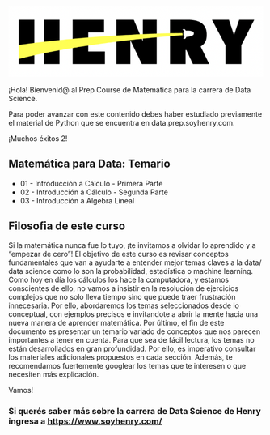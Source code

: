 ![unaImagenConBoxShadow](_src/assets/logo.png)

¡Hola!  Bienvenid@ al Prep Course de Matemática para la carrera de Data Science. 

Para poder avanzar con este contenido debes haber estudiado previamente el material de Python que se encuentra en data.prep.soyhenry.com. 

¡Muchos éxitos 2!

## Matemática para Data: Temario

* 01 - Introducción a Cálculo - Primera Parte
* 02 - Introducción a Cálculo - Segunda Parte
* 03 - Introducción a Algebra Lineal

## Filosofia de este curso

Si la matemática nunca fue lo tuyo, ¡te invitamos a olvidar lo aprendido y a “empezar de cero”! El objetivo de este curso es revisar conceptos fundamentales que van a ayudarte a entender mejor temas claves a la data/ data science como lo son la probabilidad, estadística o machine learning. 
Como hoy en día los cálculos los hace la computadora, y estamos conscientes de ello, no vamos a insistir en la resolución de ejercicios complejos que no solo lleva tiempo sino que puede traer frustración innecesaria. 
Por ello, abordaremos los temas seleccionados desde lo conceptual, con ejemplos precisos e invitandote a abrir la mente hacia una nueva manera de aprender matemática.
Por último, el fin de este documento es presentar un temario variado de conceptos que 
nos parecen importantes a tener en cuenta. Para que sea de fácil lectura, los temas no están desarrollados en gran profundidad. 
Por ello, es imperativo consultar los materiales adicionales propuestos en cada sección.
Además, te recomendamos fuertemente googlear los temas que te interesen o que necesiten más explicación.

Vamos!


### Si querés saber más sobre la carrera de Data Science de Henry ingresa a https://www.soyhenry.com/
